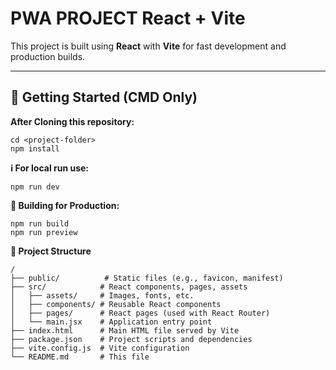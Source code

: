 # PWA PROJECT React + Vite

This project is built using **React** with **Vite** for fast development and production builds.

---

## 🚀 Getting Started (CMD Only)

**After Cloning this repository:**
```
cd <project-folder>
npm install
```
**ℹ️ For local run use:**
```
npm run dev
```

**🔨 Building for Production:**
```
npm run build
npm run preview
```

**📂 Project Structure**
```
/
├── public/          # Static files (e.g., favicon, manifest)
├── src/            # React components, pages, assets
│   ├── assets/     # Images, fonts, etc.
│   ├── components/ # Reusable React components
│   ├── pages/      # React pages (used with React Router)
│   └── main.jsx    # Application entry point
├── index.html      # Main HTML file served by Vite
├── package.json    # Project scripts and dependencies
├── vite.config.js  # Vite configuration
└── README.md       # This file
```
